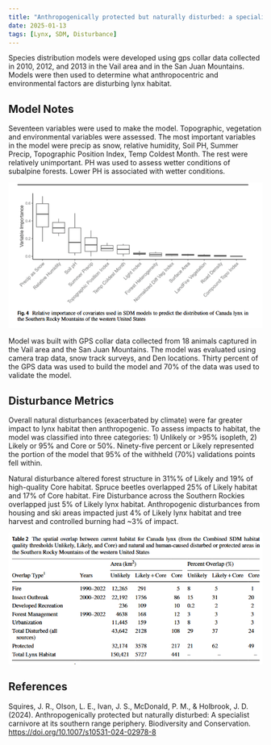 ```yaml
---
title: "Anthropogenically protected but naturally disturbed: a specialist carnivore at its southern range periphery"
date: 2025-01-13
tags: [Lynx, SDM, Disturbance]
---
```


Species distribution models were developed using gps collar data collected in 2010, 2012, and 2013 in the Vail area and in the San Juan Mountains. Models were then used to determine what anthropocentric and environmental factors are disturbing lynx habitat.

## Model Notes

Seventeen variables were used to make the model. Topographic, vegetation and environmental variables were assessed. The most important variables in the model were precip as snow, relative humidity, Soil PH, Summer Precip, Topographic Position Index, Temp Coldest Month. The rest were relatively unimportant. PH was used to assess wetter conditions of subalpine forests. Lower PH is associated with wetter conditions.

![Variable importance for the ensemble model.](images/2024_squires_et_al_var_imp.PNG)

Model was built with GPS collar data collected from 18 animals captured in the Vail area and the San Juan Mountains. The model was evaluated using camera trap data, snow track surveys, and Den locations. Thirty percent of the GPS data was used to build the model and 70% of the data was used to validate the model.

## Disturbance Metrics

Overall natural disturbances (exacerbated by climate) were far greater impact to lynx habitat then anthropogenic. To assess impacts to habitat, the model was classified into three categories: 1) Unlikely or >95% isopleth, 2) Likely or 95% and Core or 50%. Ninety-five percent or Likely represented the portion of the model that 95% of the withheld (70%) validations points fell within.

Natural disturbance altered forest structure in 31%% of Likely and 19% of high-quality Core habitat. Spruce beetles overlapped 25% of Likely habitat and 17% of Core habitat. Fire Disturbance across the Southern Rockies overlapped just 5% of Likely lynx habitat. Anthropogenic disturbances from housing and ski areas impacted just 4% of Likely lynx habitat and tree harvest and controlled burning had ~3% of impact.

![Disturbance numbers by habitat category](./images/2024_squires_et_al_disturb_nums.PNG)

## References

Squires, J. R., Olson, L. E., Ivan, J. S., McDonald, P. M., & Holbrook, J. D. (2024). Anthropogenically protected but naturally disturbed: A specialist carnivore at its southern range periphery. Biodiversity and Conservation. https://doi.org/10.1007/s10531-024-02978-8
